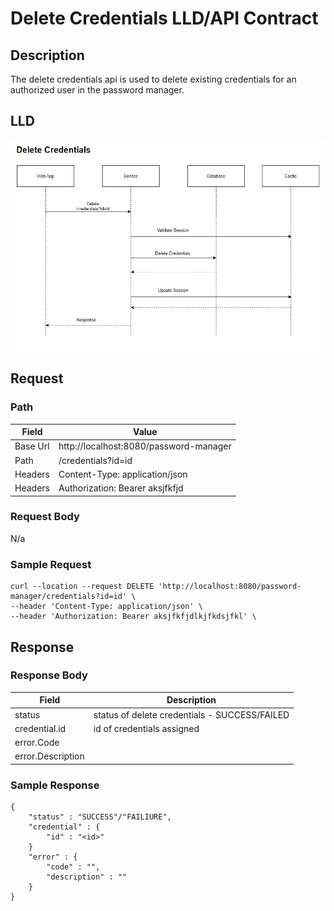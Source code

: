 # Delete Credentials LLD/API Contract

## Description
The delete credentials api is used to delete existing credentials for an authorized user in the password manager.

## LLD
![Delete Credentials Low Level Diagram](../assets/deleteCredsLld.png)


## Request

### Path
| **Field** | **Value**                             |
|-----------|-----------                            |
| Base Url  | http://localhost:8080/password-manager|
| Path      |    /credentials?id=id                 |
| Headers   | Content-Type: application/json        |
| Headers   |Authorization: Bearer aksjfkfjd        |


### Request Body
N/a

### Sample Request
```
curl --location --request DELETE 'http://localhost:8080/password-manager/credentials?id=id' \
--header 'Content-Type: application/json' \
--header 'Authorization: Bearer aksjfkfjdlkjfkdsjfkl' \
```

## Response

### Response Body
| **Field**             | **Description**                                |
|-----------------------|------------------------------------------------|
| status                | status of delete credentials - SUCCESS/FAILED  |
| credential.id         | id of credentials assigned                     |
| error.Code            |                                                |
| error.Description     |                                                |

### Sample Response
```
{
    "status" : "SUCCESS"/"FAILIURE",
    "credential" : {
        "id" : "<id>"
    }
    "error" : {
        "code" : "",
        "description" : ""
    }
}
```


